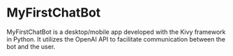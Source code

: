 # MyFirstChatBot
MyFirstChatBot is a desktop/mobile app developed with the Kivy framework in Python. It utilizes the OpenAI API to facilitate communication between the bot and the user.
